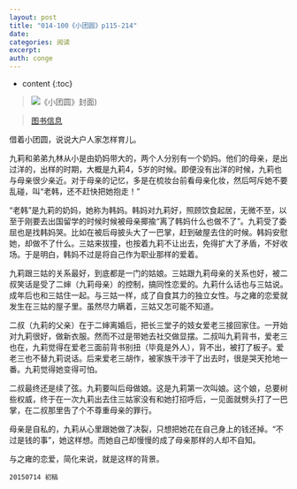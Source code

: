 ```yaml
---
layout: post
title: "014-100《小团圆》p115-214"
date:
categories: 阅读
excerpt:
auth: conge
---
```

* content
{:toc}

> ![《小团圆》封面](/assets/images/阅读/118382-ba9f160f6c7f9d21.jpg))﻿

> [图书信息](http://book.douban.com/subject/3616310/)﻿

借着小团圆，说说大户人家怎样育儿。

九莉和弟弟九林从小是由奶妈带大的，两个人分别有一个奶妈。他们的母亲，是出过洋的，出样的时期，大概是九莉4，5岁的时候。即便没有出洋的时候，九莉也与母亲很少亲近。对于母亲的记忆，多是在梳妆台前看母亲化妆，然后呵斥她不要乱碰，叫“老韩，还不赶快把她抱走！”

“老韩”是九莉的奶妈，她称为韩妈。韩妈对九莉好，照顾饮食起居，无微不至，以至于刚要去出国留学的时候时候被母亲揶揄“离了韩妈什么也做不了”。九莉受了委屈也是找韩妈哭。比如在被后母披头大了一巴掌，赶到破屋去住的时候。韩妈安慰她，却做不了什么。三姑来拔撞，也按着九莉不让出去，免得扩大了矛盾，不好收场。于是明白，韩妈不过是将自己作为职业那样的爱着。

九莉跟三姑的关系最好，到底都是一门的姑娘。三姑跟九莉母亲的关系也好，被二叔笑话是受了二婶（九莉母亲）的控制，搞同性恋爱的。九莉什么话也与三姑说。成年后也和三姑住一起。与三姑一样，成了自食其力的独立女性。与之雍的恋爱就发生在三姑的屋子里。虽然尽力瞒着，三姑又怎可能不知道。

二叔（九莉的父亲）在于二婶离婚后，把长三堂子的妓女爱老三接回家住。一开始对九莉很好，做新衣服。然而不过是带她去社交做显摆。二叔叫九莉背书，爱老三也在，九莉觉得在爱老三面前背书别扭（毕竟是外人），背不出，被打了板子。爱老三也不替九莉说话。后来爱老三胡作，被家族干涉干了出去时，很是哭天抢地一番。九莉觉得她变得可怕。

二叔最终还是续了弦。九莉要叫后母做娘。这是九莉第一次叫娘。这个娘，总要树些权威，终于在一次九莉出去住三姑家没有和她打招呼后，一见面就劈头打了一巴掌，在二叔那里告了个不尊重母亲的罪行。

母亲是自私的，九莉从心里跟她做了决裂，只想把她花在自己身上的钱还掉。“不过是钱的事”，她这样想。而她自己却慢慢的成了母亲那样的人却不自知。

与之雍的恋爱，简化来说，就是这样的背景。

```
20150714 初稿
```

